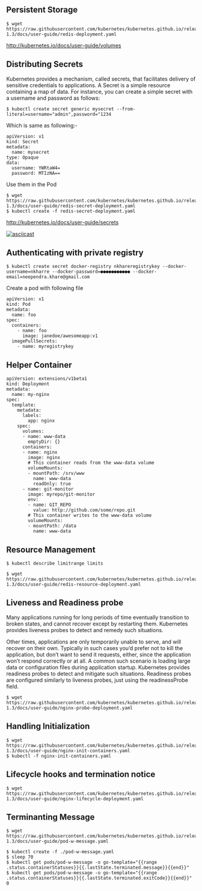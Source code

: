 ## Persistent Storage

```
$ wget https://raw.githubusercontent.com/kubernetes/kubernetes.github.io/release-1.3/docs/user-guide/redis-deployment.yaml
```
http://kubernetes.io/docs/user-guide/volumes


## Distributing Secrets
Kubernetes provides a mechanism, called secrets, that facilitates delivery of sensitive credentials to applications. A Secret is a simple resource containing a map of data. For instance, you can create a simple secret with a username and password as follows: 

```
$ kubectl create secret generic mysecret --from-literal=username="admin",password="1234
```

Which is same as following:-
```
apiVersion: v1
kind: Secret
metadata:
  name: mysecret
type: Opaque
data:
  username: YWRtaW4=
  password: MTIzNA==
```

Use them in the Pod
```
$ wget https://raw.githubusercontent.com/kubernetes/kubernetes.github.io/release-1.3/docs/user-guide/redis-secret-deployment.yaml
$ kubectl create -f redis-secret-deployment.yaml 
```

http://kubernetes.io/docs/user-guide/secrets

[![asciicast](https://asciinema.org/a/9d7za224ei7mgvlhkr88dcmah.png)](https://asciinema.org/a/9d7za224ei7mgvlhkr88dcmah)

## Authenticating with private registry

```
$ kubectl create secret docker-registry nkhareregistrykey --docker-username=nkharre --docker-password=●●●●●●●●●●● --docker-email=neependra.khare@gmail.com
```

Create a pod with following  file
```
apiVersion: v1
kind: Pod
metadata:
  name: foo
spec:
  containers:
    - name: foo
      image: janedoe/awesomeapp:v1
  imagePullSecrets:
    - name: myregistrykey
```


## Helper Container
```
apiVersion: extensions/v1beta1
kind: Deployment
metadata:
  name: my-nginx
spec:
  template:
    metadata:
      labels:
        app: nginx
    spec:
      volumes:
      - name: www-data
        emptyDir: {}
      containers:
      - name: nginx
        image: nginx
        # This container reads from the www-data volume
        volumeMounts:
        - mountPath: /srv/www
          name: www-data
          readOnly: true
      - name: git-monitor
        image: myrepo/git-monitor
        env:
        - name: GIT_REPO
          value: http://github.com/some/repo.git
        # This container writes to the www-data volume
        volumeMounts:
        - mountPath: /data
          name: www-data
```


## Resource Management

```
$ kubectl describe limitrange limits
```

```
$ wget https://raw.githubusercontent.com/kubernetes/kubernetes.github.io/release-1.3/docs/user-guide/redis-resource-deployment.yaml
```


## Liveness and Readiness probe
Many applications running for long periods of time eventually transition to broken states, and cannot recover except by restarting them. Kubernetes provides liveness probes to detect and remedy such situations.

Other times, applications are only temporarily unable to serve, and will recover on their own. Typically in such cases you’d prefer not to kill the application, but don’t want to send it requests, either, since the application won’t respond correctly or at all. A common such scenario is loading large data or configuration files during application startup. Kubernetes provides readiness probes to detect and mitigate such situations. Readiness probes are configured similarly to liveness probes, just using the readinessProbe field. 

```
$ wget https://raw.githubusercontent.com/kubernetes/kubernetes.github.io/release-1.3/docs/user-guide/nginx-probe-deployment.yaml
```


## Handling Initialization

```
$ wget https://raw.githubusercontent.com/kubernetes/kubernetes.github.io/release-1.3/docs/user-guide/nginx-init-containers.yaml
$ kubectl -f nginx-init-containers.yaml
```

## Lifecycle hooks and termination notice
```
$ wget https://raw.githubusercontent.com/kubernetes/kubernetes.github.io/release-1.3/docs/user-guide/nginx-lifecycle-deployment.yaml
```

## Terminanting Message

```
$ wget  https://raw.githubusercontent.com/kubernetes/kubernetes.github.io/release-1.3/docs/user-guide/pod-w-message.yaml
``` 


```
$ kubectl create -f ./pod-w-message.yaml
$ sleep 70
$ kubectl get pods/pod-w-message -o go-template="{{range .status.containerStatuses}}{{.lastState.terminated.message}}{{end}}"
$ kubectl get pods/pod-w-message -o go-template="{{range .status.containerStatuses}}{{.lastState.terminated.exitCode}}{{end}}"
0
```
